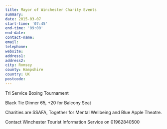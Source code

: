 ```yaml
---
title: Mayor of Winchester Charity Events
summary: 
date: 2015-03-07
start-time: '07:45'
end-time: '09:00'
end-date: 
contact-name: 
email: 
telephone: 
website: 
address1: 
address2: 
city: Romsey
county: Hampshire
country: UK
postcode: 
---
```

Tri Service Boxing Tournament

Black Tie Dinner 65, +20 for Balcony Seat

Charities are SSAFA, Together for Mental Wellbeing and Blue Apple Theatre.

Contact Winchester Tourist Information Service on 01962840500


